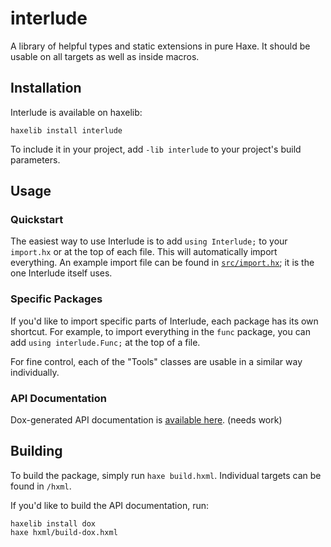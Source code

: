 # interlude
A library of helpful types and static extensions in pure Haxe. It should be
usable on all targets as well as inside macros.

## Installation
Interlude is available on haxelib:
```
haxelib install interlude
```  
To include it in your project, add `-lib interlude` to your project's build
parameters.

## Usage
### Quickstart
The easiest way to use Interlude is to add `using Interlude;` to your
`import.hx` or at the top of each file. This will automatically import
everything. An example import file can be found in
[`src/import.hx`](https://github.com/montibbalt/interlude-hx/blob/default/src/import.hx);
it is the one Interlude itself uses.

### Specific Packages
If you'd like to import specific parts of Interlude, each package has its own
shortcut. For example, to import everything in the `func` package, you can add
`using interlude.Func;` at the top of a file.  

For fine control, each of the "Tools" classes are usable in a similar way
individually.

### API Documentation
Dox-generated API documentation is
[available here](https://montibbalt.github.io/interlude-hx/). (needs work)

## Building
To build the package, simply run `haxe build.hxml`. Individual targets can be 
found in `/hxml`.  

If you'd like to build the API documentation, run:
```
haxelib install dox
haxe hxml/build-dox.hxml
```
